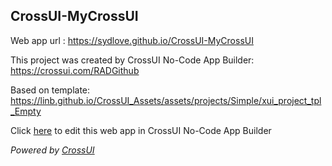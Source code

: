 ## CrossUI-MyCrossUI
Web app url : https://sydlove.github.io/CrossUI-MyCrossUI

This project was created by CrossUI No-Code App Builder: https://crossui.com/RADGithub

Based on template: https://linb.github.io/CrossUI_Assets/assets/projects/Simple/xui_project_tpl_Empty

Click [here](https://crossui.com/RADGithub/#!from=github&owner=sydlove&repo=CrossUI-MyCrossUI) to edit this web app in CrossUI No-Code App Builder

<i>Powered by [CrossUI](https://crossui.com)</i>
